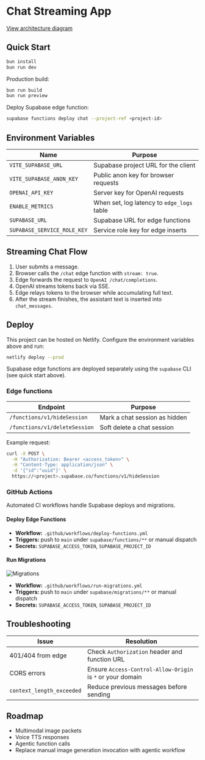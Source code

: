 # Chat Streaming App

[View architecture diagram](docs/architecture.md)

## Quick Start

```bash
bun install
bun run dev
```

Production build:

```bash
bun run build
bun run preview
```

Deploy Supabase edge function:

```bash
supabase functions deploy chat --project-ref <project-id>
```

## Environment Variables

| Name | Purpose |
| ---- | ------- |
| `VITE_SUPABASE_URL` | Supabase project URL for the client |
| `VITE_SUPABASE_ANON_KEY` | Public anon key for browser requests |
| `OPENAI_API_KEY` | Server key for OpenAI requests |
| `ENABLE_METRICS` | When set, log latency to `edge_logs` table |
| `SUPABASE_URL` | Supabase URL for edge functions |
| `SUPABASE_SERVICE_ROLE_KEY` | Service role key for edge inserts |

## Streaming Chat Flow

1. User submits a message.
2. Browser calls the `/chat` edge function with `stream: true`.
3. Edge forwards the request to `OpenAI /chat/completions`.
4. OpenAI streams tokens back via SSE.
5. Edge relays tokens to the browser while accumulating full text.
6. After the stream finishes, the assistant text is inserted into `chat_messages`.

## Deploy

This project can be hosted on Netlify. Configure the environment variables above and run:

```bash
netlify deploy --prod
```

Supabase edge functions are deployed separately using the `supabase` CLI (see quick start above).

### Edge functions

| Endpoint | Purpose |
| -------- | ------- |
| `/functions/v1/hideSession` | Mark a chat session as hidden |
| `/functions/v1/deleteSession` | Soft delete a chat session |

Example request:

```bash
curl -X POST \
  -H "Authorization: Bearer <access_token>" \
  -H "Content-Type: application/json" \
  -d '{"id":"uuid"}' \
  https://<project>.supabase.co/functions/v1/hideSession
```

### GitHub Actions

Automated CI workflows handle Supabase deploys and migrations.

#### Deploy Edge Functions

- **Workflow:** `.github/workflows/deploy-functions.yml`
- **Triggers:** push to `main` under `supabase/functions/**` or manual dispatch
- **Secrets:** `SUPABASE_ACCESS_TOKEN`, `SUPABASE_PROJECT_ID`

#### Run Migrations

![Migrations](https://github.com/<you>/<repo>/actions/workflows/run-migrations.yml/badge.svg)

- **Workflow:** `.github/workflows/run-migrations.yml`
- **Triggers:** push to `main` under `supabase/migrations/**` or manual dispatch
- **Secrets:** `SUPABASE_ACCESS_TOKEN`, `SUPABASE_PROJECT_ID`

## Troubleshooting

| Issue | Resolution |
| ----- | ---------- |
| 401/404 from edge | Check `Authorization` header and function URL |
| CORS errors | Ensure `Access-Control-Allow-Origin` is `*` or your domain |
| `context_length_exceeded` | Reduce previous messages before sending |

## Roadmap

- Multimodal image packets
- Voice TTS responses
- Agentic function calls
- Replace manual image generation invocation with agentic workflow
